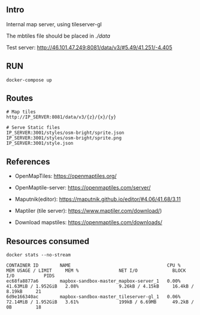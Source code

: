 ## Intro

Internal map server, using tileserver-gl

The mbtiles file should be placed in _./data_

Test server: http://46.101.47.249:8081/data/v3/#5.49/41.251/-4.405

## RUN

```
docker-compose up

```

## Routes

```
# Map tiles
http://IP_SERVER:8081/data/v3/{z}/{x}/{y}

# Serve Static files
IP_SERVER:3001/styles/osm-bright/sprite.json
IP_SERVER:3001/styles/osm-bright/sprite.png
IP_SERVER:3001/style.json

```

## References

- OpenMapTiles: https://openmaptiles.org/
- OpenMaptile-server: https://openmaptiles.com/server/

- Maputnik(editor): https://maputnik.github.io/editor/#4.06/41.68/3.11

- Maptiler (tile server): https://www.maptiler.com/download/)

- Download mapstiles: https://openmaptiles.com/downloads/

## Resources consumed

```
docker stats --no-stream

```

```
CONTAINER ID        NAME                                    CPU %               MEM USAGE / LIMIT     MEM %               NET I/O             BLOCK I/O           PIDS
ec68fa8877a6        mapbox-sandbox-master_mapbox-server_1   0.00%               41.63MiB / 1.952GiB   2.08%               9.26kB / 4.15kB     16.4kB / 8.19kB     21
6d9e166340ac        mapbox-sandbox-master_tileserver-gl_1   0.06%               72.14MiB / 1.952GiB   3.61%               199kB / 6.69MB      49.2kB / 0B         18

```
